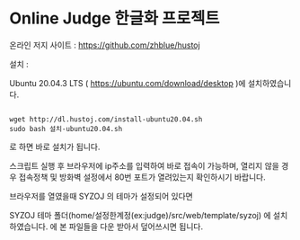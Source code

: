 # Online Judge 한글화 프로젝트

온라인 저지 사이트 : https://github.com/zhblue/hustoj

설치 :

Ubuntu 20.04.3 LTS ( https://ubuntu.com/download/desktop )에 설치하였습니다.

<pre><code>
wget http://dl.hustoj.com/install-ubuntu20.04.sh
sudo bash 설치-ubuntu20.04.sh
</code></pre>

로 하면 바로 설치가 됩니다. 

스크립트 실행 후 브라우저에 ip주소를 입력하여 바로 접속이 가능하며, 열리지 않을 경우 접속정책 및 방화벽 설정에서 80번 포트가 열려있는지 확인하시기 바랍니다.

브라우저를 열였을때 SYZOJ 의 테마가 설정되어 있다면

SYZOJ 테마 폴더(home/설정한계정(ex:judge)/src/web/template/syzoj) 에 설치하였습니다. 
에 본 파일들을 다운 받아서 덮어쓰시면 됩니다. 
